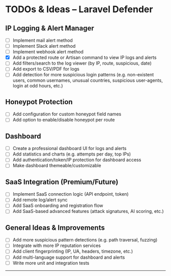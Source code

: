 # TODOs & Ideas – Laravel Defender

## IP Logging & Alert Manager
- [ ] Implement mail alert method
- [ ] Implement Slack alert method
- [ ] Implement webhook alert method
- [x] Add a protected route or Artisan command to view IP logs and alerts
- [ ] Add filters/search to the log viewer (by IP, route, suspicious, date)
- [ ] Add export to CSV/PDF for logs
- [ ] Add detection for more suspicious login patterns (e.g. non-existent users, common usernames, unusual countries, suspicious user-agents, login at odd hours, etc.)

## Honeypot Protection
- [ ] Add configuration for custom honeypot field names
- [ ] Add option to enable/disable honeypot per route

## Dashboard
- [ ] Create a professional dashboard UI for logs and alerts
- [ ] Add statistics and charts (e.g. attempts per day, top IPs)
- [ ] Add authentication/token/IP protection for dashboard access
- [ ] Make dashboard themeable/customizable

## SaaS Integration (Premium/Future)
- [ ] Implement SaaS connection logic (API endpoint, token)
- [ ] Add remote log/alert sync
- [ ] Add SaaS onboarding and registration flow
- [ ] Add SaaS-based advanced features (attack signatures, AI scoring, etc.)

## General Ideas & Improvements
- [ ] Add more suspicious pattern detections (e.g. path traversal, fuzzing)
- [ ] Integrate with more IP reputation services
- [ ] Add client fingerprinting (IP, UA, headers, timezone, etc.)
- [ ] Add multi-language support for dashboard and alerts
- [ ] Write more unit and integration tests

---